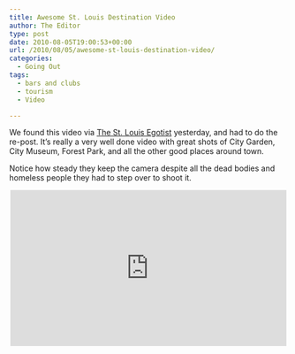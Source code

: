 ```yaml
---
title: Awesome St. Louis Destination Video
author: The Editor
type: post
date: 2010-08-05T19:00:53+00:00
url: /2010/08/05/awesome-st-louis-destination-video/
categories:
  - Going Out
tags:
  - bars and clubs
  - tourism
  - Video

---
```

We found this video via <a href="http://www.thestlouisegotist.com/news/local/2010/july/26/god-bless-st-louis" target="_blank">The St. Louis Egotist</a> yesterday, and had to do the re-post. It&#8217;s really a very well done video with great shots of City Garden, City Museum, Forest Park, and all the other good places around town.

Notice how steady they keep the camera despite all the dead bodies and homeless people they had to step over to shoot it.

<span class="embed-youtube" style="text-align:center; display: block;"><iframe class='youtube-player' type='text/html' width='500' height='282' src='http://www.youtube.com/embed/MZVj2mJmxHI?version=3&#038;rel=1&#038;fs=1&#038;autohide=2&#038;showsearch=0&#038;showinfo=1&#038;iv_load_policy=1&#038;wmode=transparent' allowfullscreen='true' style='border:0;'></iframe></span>